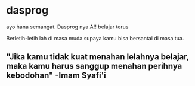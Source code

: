 # dasprog

ayo hana semangat. Dasprog nya A!! belajar terus

Berletih-letih lah di masa muda supaya kamu bisa bersantai di masa tua.

## "Jika kamu tidak kuat menahan lelahnya belajar, maka kamu harus sanggup menahan perihnya kebodohan" -Imam Syafi'i

